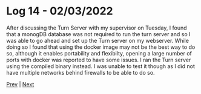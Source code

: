 # Log 14 - 02/03/2022

After discussing the Turn Server with my supervisor on Tuesday, I found that a monogDB database was not required to run the turn server and so I was able to go ahead and set up the Turn server on my webserver. While doing so I found that using the docker image may not be the best way to do so, although it enables portability and flexibilty, opening a large number of ports with docker was reported to have some issues. I ran the Turn server using the compiled binary instead. I was unable to test it though as I did not have multiple networks behind firewalls to be able to do so.

[Prev](../feb/27022022.md) | [Next](04032022.md)